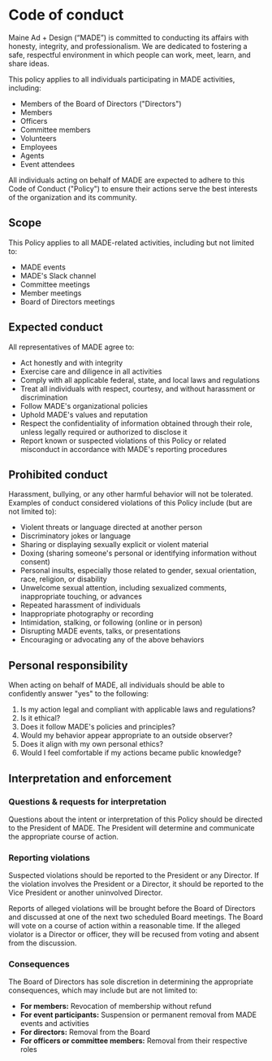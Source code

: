 # Code of conduct

<div class="lede">

Maine Ad + Design (“MADE”) is committed to conducting its affairs with honesty, integrity, and professionalism. We are dedicated to fostering a safe, respectful environment in which people can work, meet, learn, and share ideas.

</div>

This policy applies to all individuals participating in MADE activities, including:
* Members of the Board of Directors ("Directors")
* Members
* Officers
* Committee members
* Volunteers
* Employees
* Agents
* Event attendees

All individuals acting on behalf of MADE are expected to adhere to this Code of Conduct ("Policy") to ensure their actions serve the best interests of the organization and its community.

## Scope

This Policy applies to all MADE-related activities, including but not limited to:
* MADE events
* MADE's Slack channel
* Committee meetings
* Member meetings
* Board of Directors meetings

## Expected conduct

All representatives of MADE agree to:
* Act honestly and with integrity
* Exercise care and diligence in all activities
* Comply with all applicable federal, state, and local laws and regulations
* Treat all individuals with respect, courtesy, and without harassment or discrimination
* Follow MADE's organizational policies
* Uphold MADE's values and reputation
* Respect the confidentiality of information obtained through their role, unless legally required or authorized to disclose it
* Report known or suspected violations of this Policy or related misconduct in accordance with MADE's reporting procedures

## Prohibited conduct

Harassment, bullying, or any other harmful behavior will not be tolerated. Examples of conduct considered violations of this Policy include (but are not limited to):
* Violent threats or language directed at another person
* Discriminatory jokes or language
* Sharing or displaying sexually explicit or violent material
* Doxing (sharing someone's personal or identifying information without consent)
* Personal insults, especially those related to gender, sexual orientation, race, religion, or disability
* Unwelcome sexual attention, including sexualized comments, inappropriate touching, or advances
* Repeated harassment of individuals
* Inappropriate photography or recording
* Intimidation, stalking, or following (online or in person)
* Disrupting MADE events, talks, or presentations
* Encouraging or advocating any of the above behaviors

## Personal responsibility

When acting on behalf of MADE, all individuals should be able to confidently answer "yes" to the following:
1. Is my action legal and compliant with applicable laws and regulations?
2. Is it ethical?
3. Does it follow MADE's policies and principles?
4. Would my behavior appear appropriate to an outside observer?
5. Does it align with my own personal ethics?
6. Would I feel comfortable if my actions became public knowledge?

## Interpretation and enforcement

### Questions & requests for interpretation

Questions about the intent or interpretation of this Policy should be directed to the President of MADE. The President will determine and communicate the appropriate course of action.

### Reporting violations

Suspected violations should be reported to the President or any Director. If the violation involves the President or a Director, it should be reported to the Vice President or another uninvolved Director.

Reports of alleged violations will be brought before the Board of Directors and discussed at one of the next two scheduled Board meetings. The Board will vote on a course of action within a reasonable time. If the alleged violator is a Director or officer, they will be recused from voting and absent from the discussion.

### Consequences

The Board of Directors has sole discretion in determining the appropriate consequences, which may include but are not limited to:
* **For members:** Revocation of membership without refund
* **For event participants:** Suspension or permanent removal from MADE events and activities
* **For directors:** Removal from the Board
* **For officers or committee members:** Removal from their respective roles